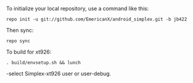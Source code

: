 To initialize your local repository, use a command like this:

    repo init -u git://github.com/EmericanX/android_simplex.git -b jb422

Then sync:

    repo sync

To build for xt926:

    . build/envsetup.sh && lunch

-select Simplex-xt926 user or user-debug.

